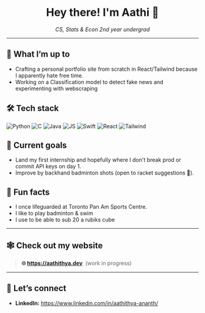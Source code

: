 <!-- prettier-ignore-start -->
<h1 align="center">Hey there! I'm Aathi 👋</h1>
<!-- prettier-ignore-end -->

<p align="center">
  <em>
    CS, Stats &amp; Econ 2nd year undergrad <br/>
  </em>
</p>

---

## 🔭 What I’m up to

- Crafting a personal portfolio site from scratch in React/Tailwind because I apparently hate free time.
- Working on a Classification model to detect fake news and experimenting with webscraping

## 🛠️ Tech stack

<p>
  <img alt="Python" src="https://img.shields.io/badge/Python-3670A0?style=for-the-badge&amp;logo=python&amp;logoColor=ffdd54" />
  <img alt="C" src="https://img.shields.io/badge/C-00599C?style=for-the-badge&amp;logo=c&amp;logoColor=white" />
  <img alt="Java" src="https://img.shields.io/badge/Java-ED8B00?style=for-the-badge&logo=openjdk&logoColor=white"/>
  <img alt="JS" src="https://shields.io/badge/JavaScript-F7DF1E?logo=JavaScript&logoColor=000&style=flat-square"/>
  <img alt="Swift"  src="https://img.shields.io/badge/Swift-F05138?style=for-the-badge&amp;logo=swift&amp;logoColor=white" />
  <img alt="React"  src="https://img.shields.io/badge/React-20232A?style=for-the-badge&amp;logo=react&amp;logoColor=61DAFB" />
  <img alt="Tailwind"  src="https://img.shields.io/badge/Tailwind_CSS-grey?style=for-the-badge&logo=tailwind-css&logoColor=38B2AC"/>
  

</p>

## 🎯 Current goals

- Land my first internship and hopefully where I don't break prod or commit API keys on day 1.
- Improve by backhand badminton shots (open to racket suggestions 🏸).

## 🌱 Fun facts

- I once lifeguarded at Toronto Pan Am Sports Centre.
- I like to play badminton & swim
- I use to be able to sub 20 a rubiks cube

---

## 🕸️ Check out my website

> **🌐 https://aathithya.dev**&nbsp; (work in progress)

---

## 🤝 Let’s connect

- **LinkedIn:** <https://www.linkedin.com/in/aathithya-ananth/>
